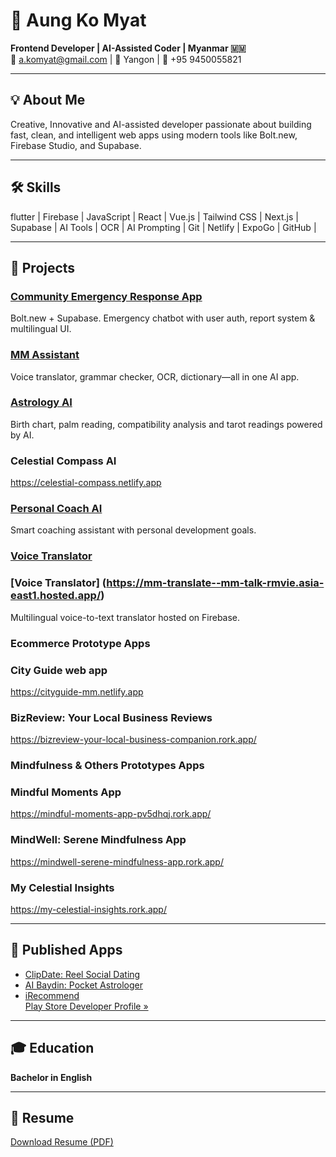 
# 👋 Aung Ko Myat

**Frontend Developer | AI-Assisted Coder | Myanmar 🇲🇲**  
📧 a.komyat@gmail.com | 📍 Yangon | 📱 +95 9450055821  

---

## 💡 About Me

Creative, Innovative and AI-assisted developer passionate about building fast, clean, and intelligent web apps using modern tools like Bolt.new, Firebase Studio, and Supabase. 

---

## 🛠 Skills

flutter | Firebase | JavaScript | React | Vue.js | Tailwind CSS | Next.js | Supabase | AI Tools | OCR | AI Prompting | Git | Netlify | ExpoGo | GitHub | 

---

## 🚀 Projects

### [Community Emergency Response App](https://helpmyanmar.online/)
Bolt.new + Supabase. Emergency chatbot with user auth, report system & multilingual UI.

### [MM Assistant](https://mmassistant.netlify.app/)
Voice translator, grammar checker, OCR, dictionary—all in one AI app.

### [Astrology AI](https://astroloai.netlify.app/)
Birth chart, palm reading, compatibility analysis and tarot readings powered by AI.

### Celestial Compass AI
https://celestial-compass.netlify.app

### [Personal Coach AI](https://personal-coach.netlify.app/)
Smart coaching assistant with personal development goals.

### [Voice Translator](https://mmtranslate.netlify.app/)
### [Voice Translator] (https://mm-translate--mm-talk-rmvie.asia-east1.hosted.app/)
Multilingual voice-to-text translator hosted on Firebase.


### Ecommerce Prototype Apps

### City Guide web app 
https://cityguide-mm.netlify.app 

### BizReview: Your Local Business Reviews
https://bizreview-your-local-business-companion.rork.app/


### Mindfulness & Others Prototypes Apps

### Mindful Moments App 
https://mindful-moments-app-pv5dhqj.rork.app/

### MindWell: Serene Mindfulness App
https://mindwell-serene-mindfulness-app.rork.app/

### My Celestial Insights
https://my-celestial-insights.rork.app/


---

## 📱 Published Apps

- [ClipDate: Reel Social Dating](https://play.google.com/store/apps/details?id=clipdate.me)  
- [AI Baydin: Pocket Astrologer](https://play.google.com/store/apps/details?id=aibaydin.app)  
- [iRecommend](https://play.google.com/store/apps/details?id=com.irecommend.app)  
[Play Store Developer Profile »](https://play.google.com/store/apps/dev?id=6960987869456668635&hl=en_SG)

---

## 🎓 Education

**Bachelor in English**

---

## 📄 Resume

[Download Resume (PDF)](Aung_Ko_Myat_Resume.pdf)
